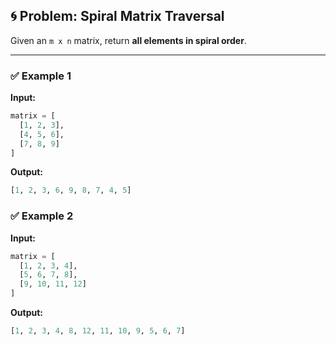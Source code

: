 ## 🌀 Problem: Spiral Matrix Traversal

Given an `m x n` matrix, return **all elements in spiral order**.

---

### ✅ Example 1

**Input:**
```python
matrix = [
  [1, 2, 3],
  [4, 5, 6],
  [7, 8, 9]
]
```
**Output:**

```python
[1, 2, 3, 6, 9, 8, 7, 4, 5]
```
 
### ✅ Example 2
**Input:**
```python
matrix = [
  [1, 2, 3, 4],
  [5, 6, 7, 8],
  [9, 10, 11, 12]
]
```
**Output:**
```python
[1, 2, 3, 4, 8, 12, 11, 10, 9, 5, 6, 7]
```